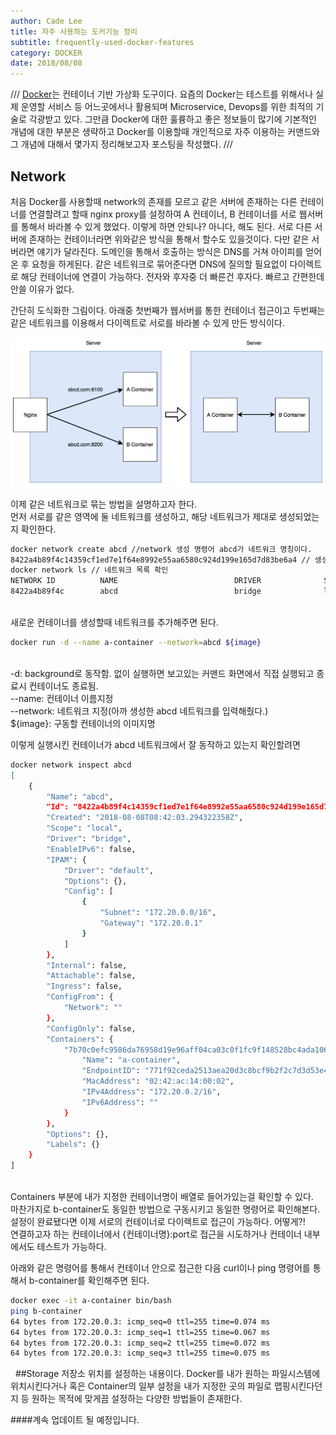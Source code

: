 ```yaml
---
author: Cade Lee
title: 자주 사용하는 도커기능 정리
subtitle: frequently-used-docker-features
category: DOCKER
date: 2018/08/08
---
```


///
[Docker][Docker]는 컨테이너 기반 가상화 도구이다. 요즘의 Docker는 테스트를 위해서나 실제 운영할 서비스 등 어느곳에서나 활용되며 Microservice, Devops를 위한 최적의 기술로 각광받고 있다.
그만큼 Docker에 대한 훌륭하고 좋은 정보들이 많기에 기본적인 개념에 대한 부분은 생략하고 Docker를 이용할때 개인적으로 자주 이용하는 커맨드와 그 개념에 대해서 몇가지 정리해보고자 포스팅을 작성했다.
///

## Network
처음 Docker를 사용할때 network의 존재를 모르고 같은 서버에 존재하는 다른 컨테이너를 연결할려고 할때 nginx proxy를 설정하여 A 컨테이너, B 컨테이너를 서로 웹서버를 통해서 바라볼 수 있게 했었다. 이렇게 하면 안되나? 아니다, 해도 된다. 서로 다른 서버에 존재하는 컨테이너라면 위와같은 방식을 통해서 할수도 있을것이다. 다만 같은 서버라면 얘기가 달라진다. 도메인을 통해서 호출하는 방식은 DNS를 거쳐 아이피를 얻어온 후 요청을 하게된다. 같은 네트워크로 묶어준다면 DNS에 질의할 필요없이 다이렉트로 해당 컨테이너에 연결이 가능하다. 전자와 후자중 더 빠른건 후자다. 빠르고 간편한데 안쓸 이유가 없다.

간단히 도식화한 그림이다. 아래중 첫번째가 웹서버를 통한 컨테이너 접근이고 두번째는 같은 네트워크를 이용해서 다이렉트로 서로를 바라볼 수 있게 만든 방식이다.

![docker-network-explain](/images/docker-network-explain(1).png)

이제 같은 네트워크로 묶는 방법을 설명하고자 한다.  
먼저 서로를 같은 영역에 둘 네트워크를 생성하고, 해당 네트워크가 제대로 생성되었는지 확인한다.

```bash
docker network create abcd //network 생성 명령어 abcd가 네트워크 명칭이다.
8422a4b89f4c14359cf1ed7e1f64e8992e55aa6580c924d199e165d7d83be6a4 // 생성된 결과 메시지
docker network ls // 네트워크 목록 확인
NETWORK ID          NAME                          DRIVER              SCOPE
8422a4b89f4c        abcd                          bridge              local
```
&nbsp;  
새로운 컨테이너를 생성할때 네트워크를 추가해주면 된다.  
```bash
docker run -d --name a-container --network=abcd ${image}
```
&nbsp;  
-d: background로 동작함. 없이 실행하면 보고있는 커맨드 화면에서 직접 실행되고 종료시 컨테이너도 종료됨.  
--name: 컨테이너 이름지정  
--network: 네트워크 지정(아까 생성한 abcd 네트워크를 입력해줬다.)  
${image}: 구동할 컨테이너의 이미지명  

이렇게 실행시킨 컨테이너가 abcd 네트워크에서 잘 동작하고 있는지 확인할려면

```bash
docker network inspect abcd
[
    {
        "Name": "abcd",
        "Id": "8422a4b89f4c14359cf1ed7e1f64e8992e55aa6580c924d199e165d7d83be6a4",
        "Created": "2018-08-08T08:42:03.294322358Z",
        "Scope": "local",
        "Driver": "bridge",
        "EnableIPv6": false,
        "IPAM": {
            "Driver": "default",
            "Options": {},
            "Config": [
                {
                    "Subnet": "172.20.0.0/16",
                    "Gateway": "172.20.0.1"
                }
            ]
        },
        "Internal": false,
        "Attachable": false,
        "Ingress": false,
        "ConfigFrom": {
            "Network": ""
        },
        "ConfigOnly": false,
        "Containers": {
            "7b70c0efc9586da76958d19e96aff04ca03c0f1fc9f148528bc4ada106dcfdb8": {
                "Name": "a-container",
                "EndpointID": "771f92ceda2513aea20d3c8bcf9b2f2c7d3d53e46cc5940f898535002fe0537b",
                "MacAddress": "02:42:ac:14:00:02",
                "IPv4Address": "172.20.0.2/16",
                "IPv6Address": ""
            }
        },
        "Options": {},
        "Labels": {}
    }
]
```
&nbsp;  
Containers 부분에 내가 지정한 컨테이너명이 배열로 들어가있는걸 확인할 수 있다.  
마찬가지로 b-container도 동일한 방법으로 구동시키고 동일한 명령어로 확인해본다.  
설정이 완료됐다면 이제 서로의 컨테이너로 다이렉트로 접근이 가능하다. 어떻게?!  
연결하고자 하는 컨테이너에서 {컨테이너명}:port로 접근을 시도하거나 컨테이너 내부에서도 테스트가 가능하다.

아래와 같은 명령어를 통해서 컨테이너 안으로 접근한 다음 curl이나 ping 명령어를 통해서 b-container를 확인해주면 된다.

```bash
docker exec -it a-container bin/bash
ping b-container
64 bytes from 172.20.0.3: icmp_seq=0 ttl=255 time=0.074 ms
64 bytes from 172.20.0.3: icmp_seq=1 ttl=255 time=0.067 ms
64 bytes from 172.20.0.3: icmp_seq=2 ttl=255 time=0.072 ms
64 bytes from 172.20.0.3: icmp_seq=3 ttl=255 time=0.075 ms
```
&nbsp;
##Storage
저장소 위치를 설정하는 내용이다. Docker를 내가 원하는 파일시스템에 위치시킨다거나 혹은 Container의 일부 설정을 내가 지정한 곳의 파일로 맵핑시킨다던지 등 원하는 목적에 맞게끔 설정하는 다양한 방법들이 존재한다.

####계속 업데이트 될 예정입니다.

[Docker]: https://www.docker.com/
